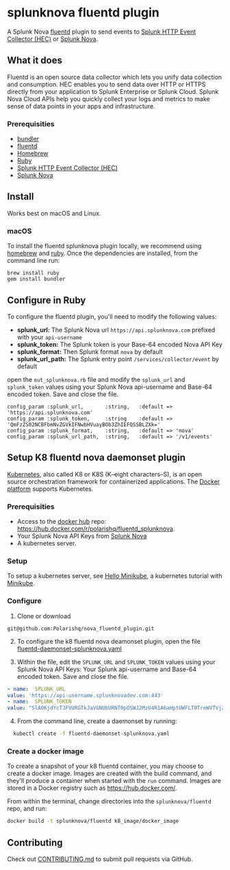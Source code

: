 # splunknova fluentd plugin

A Splunk Nova [fluentd] plugin to send events to [Splunk HTTP Event Collector (HEC)][hec] or [Splunk Nova][nova].

## What it does

Fluentd is an open source data collector which lets you unify data collection and consumption. HEC enables you to send data over HTTP or HTTPS directly from your application to Splunk Enterprise or Splunk Cloud. Splunk Nova Cloud APIs help you quickly collect your logs and metrics to make sense of data points in your apps and infrastructure.

### Prerequisities

- [bundler]
- [fluentd]
- [Homebrew]
- [Ruby]
- [Splunk HTTP Event Collector (HEC)][hec]
- [Splunk Nova][nova]

## Install

Works best on macOS and Linux.

### macOS
To install the fluentd splunknova plugin locally, we recommend using [homebrew] and [ruby]. Once the dependencies are installed, from the command line run:

```
brew install ruby
gem install bundler
```

## Configure in Ruby

To configure the fluentd plugin, you'll need to modify the following values:

* **splunk_url:** The Splunk Nova url `https://api.splunknova.com` prefixed with your `api-username`
* **splunk_token:** The Splunk token is your Base-64 encoded Nova API Key
* **splunk_format:** Then Splunk format `nova` by default
* **splunk_url_path:** The Splunk entry point `/services/collector/event` by default

open the `out_splunknova.rb` file and modify the `splunk_url` and `splunk_token` values using your Splunk Nova api-username and Base-64 encoded token. Save and close the file.

```
config_param :splunk_url,       :string,   :default => 'https://api.splunknova.com'
config_param :splunk_token,     :string    :default => 'QmFzZS02NCBFbmNvZGVkIFNwbHVuayBOb3ZhIEFQSSBLZXk='
config_param :splunk_format,    :string,   :default => 'nova'
config_param :splunk_url_path,  :string,   :default => '/v1/events'
```

## Setup K8 fluentd nova daemonset plugin

[Kubernetes], also called K8 or K8S (K–eight characters–S), is an open source orchestration framework for containerized applications. The [Docker platform][dockerkub] supports Kubernetes.

### Prerequisities

- Access to the [docker hub][dhub] repo: https://hub.docker.com/r/polarishq/fluentd_splunknova.
- Your Splunk Nova API Keys from [Splunk Nova][nova]
- A kubernetes server.

### Setup
To setup a kubernetes server, see [Hello Minikube][hello], a kubernetes tutorial with [Minikube].

### Configure

1. Clone or download

  ```
  git@github.com:Polarishq/nova_fluentd_plugin.git
  ```

2. To configure the k8 fluentd nova deamonset plugin, open the file [fluentd-daemonset-splunknova.yaml](k8_image/fluentd-daemonset-splunknova.yaml)

3. Within the file, edit the `SPLUNK_URL` and `SPLUNK_TOKEN` values using your Splunk Nova API Keys: Your Splunk api-username and Base-64 encoded token. Save and close the file.

  ```yaml
  - name:  SPLUNK_URL
  value: 'https://api-username.splunknovadev.com:443'
  - name:  SPLUNK_TOKEN
  value: "SlA0KjdYcTJFVURGTkJaVGNUbURNT0pOSWJ2MzU4R1A6aHptUWFLT0TreWVTVjZyV3ZkdXdzWlhkVzBEdzgycDMxLVZDOTNkZG5ncDN2T1ZNaTY2bmN3NXdzak1LcGpWSa=="
  ```

4. From the command line, create a daemonset by running:

  ```Bash
    kubectl create -f fluentd-daemonset-splunknova.yaml
```

### Create a docker image
To create a snapshot of your k8 fluentd container, you may choose to create a docker image. Images are created with the build command, and they'll produce a container when started with the `run` command. Images are stored in a Docker registry such as https://hub.docker.com/.

From within the terminal, change directories into the   `splunknova/fluentd` repo, and run:

```Bash
docker build -t splunknova/fluentd k8_image/docker_image
```

## Contributing

Check out [CONTRIBUTING.md](CONTRIBUTING.md) to submit pull requests via GitHub.

[bundler]: http://bundler.io/
[contributing]: https://github.com/splunknova/fluentd/Contributing.md
[dhub]: https://hub.docker.com/
[dockerkub]: https://www.docker.com/kubernetes
[fluentd]: https://www.fluentd.org/
[hec]: http://dev.splunk.com/view/event-collector/SP-CAAAE6M
[hello]: https://kubernetes.io/docs/tutorials/stateless-application/hello-minikube/
[homebrew]: https://brew.sh/
[kubernetes]: https://kubernetes.io/
[minikube]: https://kubernetes.io/docs/getting-started-guides/minikube/
[nova]: https://www.splunknova.com/
[ruby]: https://www.ruby-lang.org/en/downloads/
